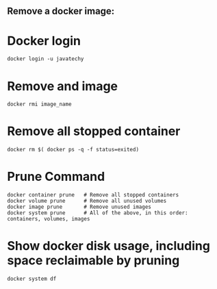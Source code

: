 ## Remove a docker image:

# Docker login

```
docker login -u javatechy
```

# Remove and image

```
docker rmi image_name
```

# Remove all stopped container

```
docker rm $( docker ps -q -f status=exited)
```

# Prune Command

```
docker container prune   # Remove all stopped containers
docker volume prune      # Remove all unused volumes
docker image prune       # Remove unused images
docker system prune      # All of the above, in this order: containers, volumes, images
```

# Show docker disk usage, including space reclaimable by pruning

```
docker system df
```